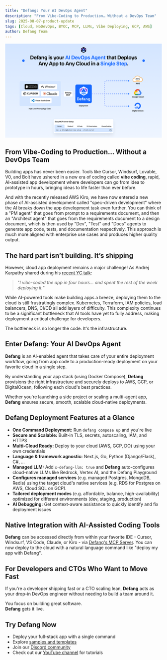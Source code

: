 ```yaml
---
title: "Defang: Your AI DevOps Agent"
description: "From Vibe-Coding to Production… Without a DevOps Team"
slug: 2025-08-07-product-update
tags: [Cloud, NoDevOps, BYOC, MCP, LLMs, Vibe Deploying, GCP, AWS]
author: Defang Team
---
```


![Defang Agent](/img/defang_agent/defang_agent.png)

## From Vibe-Coding to Production… Without a DevOps Team

Building apps has never been easier. Tools like Cursor, Windsurf, Lovable, V0, and Bolt have ushered in a new era of coding called **vibe coding**, rapid, AI-assisted app development where developers can go from idea to prototype in hours, bringing ideas to life faster than ever before.

And with the recently released AWS Kiro, we have now entered a new phase of AI-assisted development called "spec-driven development" where the AI breaks down the app development task even further. You can think of a "PM agent" that goes from prompt to a requirements document, and then an "Architect agent" that goes from the requirements document to a design document, which is then used by "Dev", "Test" and "Docs" agents to generate app code, tests, and documentation respectively. This approach is much more aligned with enterprise use cases and produces higher quality output.

## The hard part isn’t building. It’s shipping

However, cloud app deployment remains a major challenge! As Andrej Karpathy shared during his [recent YC talk](https://www.youtube.com/watch?v=LCEmiRjPEtQ):

> "_I vibe-coded the app in four hours… and spent the rest of the week deploying it._"

While AI-powered tools make building apps a breeze, deploying them to the cloud is still frustratingly complex. Kubernetes, Terraform, IAM policies, load balancers, DNS, CI/CD all add layers of difficulty. This complexity continues to be a significant bottleneck that AI tools have yet to fully address, making deployment a critical challenge for developers.

The bottleneck is no longer the code. It's the infrastructure.

## Enter Defang: Your AI DevOps Agent

**Defang** is an AI-enabled agent that takes care of your entire deployment workflow, going from app code to a production-ready deployment on your favorite cloud in a single step.

By understanding your app stack (using Docker Compose), **Defang** provisions the right infrastructure and securely deploys to AWS, GCP, or DigitalOcean, following each cloud's best practices.

Whether you're launching a side project or scaling a multi-agent app, **Defang** ensures secure, smooth, scalable cloud-native deployments.

## Defang Deployment Features at a Glance

- **One Command Deployment:** Run `defang compose up` and you're live
- **Secure and Scalable:** Built-in TLS, secrets, autoscaling, IAM, and HTTPS
- **Multi-Cloud Ready:** Deploy to your cloud (AWS, GCP, DO) using your own credentials
- **Language & framework agnostic:** Next.js, Go, Python (Django/Flask), C#, …
- **Managed LLM:** Add `x-defang-llm: true` and **Defang** auto-configures cloud-native LLMs like Bedrock, Vertex AI, and the Defang Playground
- **Configures managed services** (e.g. managed Postgres, MongoDB, Redis) using the target cloud's native services (e.g. RDS for Postgres on AWS, Cloud SQL on GCP).
- **Tailored deployment modes** (e.g. affordable, balance, high-availability) optimized for different environments (dev, staging, production)
- **AI Debugging:** Get context-aware assistance to quickly identify and fix deployment issues

## Native Integration with AI-Assisted Coding Tools

**Defang** can be accessed directly from within your favorite IDE - Cursor, Windsurf, VS Code, Claude, or Kiro - via [Defang's MCP Server](https://docs.defang.io/docs/concepts/mcp). You can now deploy to the cloud with a natural language command like "deploy my app with Defang".

## For Developers and CTOs Who Want to Move Fast

If you're a developer shipping fast or a CTO scaling lean, **Defang** acts as your drop-in DevOps engineer without needing to build a team around it.

You focus on building great software.  
**Defang** gets it live.

## Try Defang Now

- Deploy your full-stack app with a single command
- Explore [samples and templates](https://docs.defang.io/docs/samples)
- Join our [Discord community](https://discord.gg/muaCHNBN6G)
- Check out our [YouTube channel](https://www.youtube.com/@DefangLabs) for tutorials
